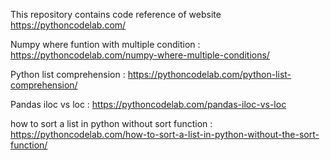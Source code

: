This repository contains code reference of website https://pythoncodelab.com/

Numpy where funtion with multiple condition : https://pythoncodelab.com/numpy-where-multiple-conditions/

Python list comprehension : https://pythoncodelab.com/python-list-comprehension/

Pandas iloc vs loc : https://pythoncodelab.com/pandas-iloc-vs-loc

how to sort a list in python without sort function : https://pythoncodelab.com/how-to-sort-a-list-in-python-without-the-sort-function/



